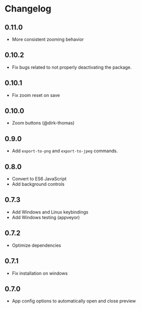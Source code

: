 # Changelog

## 0.11.0
- More consistent zooming behavior

## 0.10.2
- Fix bugs related to not properly deactivating the package.

## 0.10.1
- Fix zoom reset on save

## 0.10.0
- Zoom buttons (@dirk-thomas)

## 0.9.0
- Add `export-to-png` and `export-to-jpeg` commands.

## 0.8.0
- Convert to ES6 JavaScript
- Add background controls

## 0.7.3
- Add Windows and Linux keybindings
- Add Windows testing (appveyor)

## 0.7.2
- Optimize dependencies

## 0.7.1
- Fix installation on windows

## 0.7.0
- App config options to automatically open and close preview
